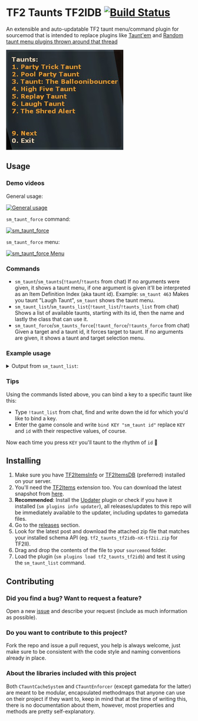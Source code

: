 ﻿# TF2 Taunts TF2IDB [![Build Status](https://travis-ci.org/fakuivan/TF2-Taunts-TF2IDB.svg?branch=master)](https://travis-ci.org/fakuivan/TF2-Taunts-TF2IDB)
An extensible and auto-updatable TF2 taunt menu/command plugin for sourcemod that is intended to replace plugins like [Taunt'em](https://forums.alliedmods.net/showthread.php?p=2157489) and [Random taunt menu plugins thrown around that thread](https://forums.alliedmods.net/showpost.php?p=2185997&postcount=84)

![Menu](.docs/media/taunt_menu.png)

## Usage
### Demo videos 
General usage:

[![General usage](https://img.youtube.com/vi/IbQTIAP9hYs/0.jpg)](https://www.youtube.com/watch?v=IbQTIAP9hYs)

``sm_taunt_force`` command:

[![sm_taunt_force](https://img.youtube.com/vi/cvkLU5vt6qE/0.jpg)](https://www.youtube.com/watch?v=cvkLU5vt6qE)

``sm_taunt_force`` menu:

[![sm_taunt_force Menu](https://img.youtube.com/vi/fsmLmXHxIgE/0.jpg)](https://youtu.be/fsmLmXHxIgE)

### Commands
* ``sm_taunt``/``sm_taunts``(``!taunt``/``!taunts`` from chat) If no arguments were given, it shows a taunt menu, if one argument is given it'll be interpreted as an Item Definition Index (aka taunt id). Example: ``sm_taunt 463`` Makes you taunt "Laugh Taunt", ``sm_taunt`` shows the taunt menu.
* ``sm_taunt_list``/``sm_taunts_list``(``!taunt_list``/``!taunts_list`` from chat) Shows a list of available taunts, starting with its id, then the name and lastly the class that can use it.
* ``sm_taunt_force``/``sm_taunts_force``(``!taunt_force``/``!taunts_force`` from chat) Given a target and a taunt id, it forces target to taunt. If no arguments are given, it shows a taunt and target selection menu.

### Example usage

<details> 
  <summary>Output from <code>sm_taunt_list</code>: </summary>
<pre>
sm_taunt_list
[SM] Taunts:
- Taunts for class engineer:
-  1115: Rancho Relaxo Taunt (engineer)
-  30618: Taunt: Bucking Bronco (engineer)
- Taunts for class spy:
-  1108: Buy A Life Taunt (spy)
-  30615: Taunt: The Boxtrot (spy)
-  30762: Taunt: Disco Fever (spy)
- Taunts for class pyro:
-  1112: Party Trick Taunt (pyro)
-  30570: Pool Party Taunt (pyro)
-  30763: Taunt: The Balloonibouncer (pyro)
- Taunts for class heavy:
-  1174: Taunt: The Table Tantrum (heavy)
-  1175: Taunt: The Boiling Point (heavy)
-  30616: Taunt: The Proletariat Showof (heavy)
- Taunts for class medic:
-  477: Meet the Medic Heroic Taunt (medic)
-  1109: Results Are In Taunt (medic)
- Taunts for class demoman:
-  1114: Spent Well Spirits Taunt (demoman)
-  1120: Oblooterated Taunt (demoman)
-  30671: Taunt: True Scotsman's Call (demoman)
-  30840: Taunt: Scotsmann's Stagger (demoman)
- Taunts for class soldier:
-  1113: Fresh Brewed Victory Taunt (soldier)
-  30673: Taunt: Soldier's Requiem (soldier)
-  30761: Taunt: The Fubar Fanfare (soldier)
- Taunts for class sniper:
-  1116: I See You Taunt (sniper)
-  30609: Taunt: The Killer Solo (sniper)
-  30614: Taunt: Most Wanted (sniper)
-  30839: Taunt: Didgeridrongo (sniper)
- Taunts for class scout:
-  1117: Battin' a Thousand Taunt (scout)
-  1119: Deep Fried Desire Taunt (scout)
-  1168: Taunt: The Carlton (scout)
-  30572: Taunt: The Boston Breakdance (scout)
- All Class taunts:
-  167: High Five Taunt (All Class)
-  438: Replay Taunt (All Class)
-  463: Laugh Taunt (All Class)
-  1015: The Shred Alert (All Class)
-  1106: Square Dance Taunt (All Class)
-  1107: Flippin' Awesome Taunt (All Class)
-  1110: RPS Taunt (All Class)
-  1111: Skullcracker Taunt (All Class)
-  1118: Conga Taunt (All Class)
-  1157: Taunt: Kazotsky Kick (All Class)
-  1162: Taunt: Mannrobics (All Class)
-  1172: Taunt: The Victory Lap (All Class)
-  30621: Taunt: Burstchester (All Class)
-  30672: Taunt: Zoomin' Broom (All Class)
-  30816: Taunt: Second Rate Sorcery (All Class)
</pre>
</details>

### Tips
Using the commands listed above, you can bind a key to a specific taunt like this:
* Type ``!taunt_list`` from chat, find and write down the id for which you'd like to bind a key.
* Enter the game console and write ``bind KEY "sm_taunt id"`` replace ``KEY`` and ``id`` with their respective values, of course.

Now each time you press ``KEY`` you'll taunt to the rhythm of ``id`` 💃

## Installing

1. Make sure you have [TF2ItemsInfo](https://github.com/chauffer/tf2itemsinfo) or [TF2ItemsDB](https://forums.alliedmods.net/showthread.php?t=255885) (preferred) installed on your server.
2. You'll need the [TF2Items](https://forums.alliedmods.net/showthread.php?t=115100) extension too. You can download the latest snapshot from [here](https://builds.limetech.io/?p=tf2items).
3. __Recommended__: Install the [Updater](https://forums.alliedmods.net/showthread.php?p=1570806) plugin or check if you have it installed (`sm plugins info updater`), all releases/updates to this repo will be immediately available to the updater, including updates to gamedata files.
4. Go to the [releases](https://github.com/fakuivan/TF2-Taunts-TF2IDB/releases) section.
5. Look for the latest post and download the attached zip file that matches your installed schema API (eg. ``tf2_taunts_tf2idb-nX-tf2ii.zip`` for TF2II).
6. Drag and drop the contents of the file to your ``sourcemod`` folder.
7. Load the plugin (``sm plugins load tf2_taunts_tf2idb``) and test it using the ``sm_taunt_list`` command.

## Contributing

### Did you find a bug? Want to request a feature?

Open a new [issue](https://github.com/fakuivan/TF2-Taunts-TF2IDB/issues) and describe your request (include as much information as possible).

### Do you want to contribute to this project?

Fork the repo and issue a pull request, you help is always welcome, just make sure to be consistent with the code style and naming conventions already in place.

### About the libraries included with this project

Both ``CTauntCacheSystem`` and ``CTauntEnforcer`` (except gamedata for the latter) are meant to be modular, encapsulated methodmaps that anyone can use on their project if they want to, keep in mind that at the time of writing this, there is no documentation about them, however, most properties and methods are pretty self-explanatory.
